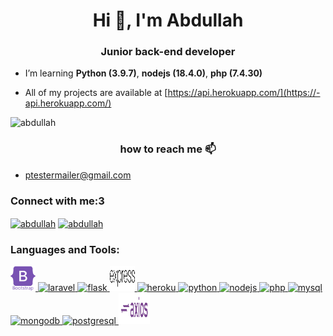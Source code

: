 
<h1 align="center">Hi 👋, I'm Abdullah</h1>
<h3 align="center">Junior back-end developer</h3>


-  I’m learning **Python (3.9.7)**, **nodejs (18.4.0)**, **php (7.4.30)**

- All of my projects are available at [https://api.herokuapp.com/](https://-api.herokuapp.com/)

<p align="left"> <img src="https://komarev.com/ghpvc/?username=sadvibes1&label=Profile%20views&color=0e75b6&style=flat" alt="abdullah" /> </p>

<h3 align="center">how to reach me 📫</h3>


- ptestermailer@gmail.com


<h3 align="left">Connect with me:3</h3>
<p align="left">
<a href="https://fb.com/100082061636989" target="blank"><img align="center" src="https://raw.githubusercontent.com/rahuldkjain/github-profile-readme-generator/master/src/images/icons/Social/facebook.svg" alt="abdullah" height="30" width="40" /></a>
<a href="https://wa.me/6282349915082" target="blank"><img align="center" src="https://raw.githubusercontent.com/rahuldkjain/github-profile-readme-generator/master/src/images/icons/Social/whatsapp.svg" alt="abdullah" height="30" width="40" /></a>

<h3 align="left">Languages and Tools:</h3>
<p align="left"> <a href="https://getbootstrap.com" target="_blank"> <img src="https://raw.githubusercontent.com/devicons/devicon/master/icons/bootstrap/bootstrap-plain-wordmark.svg" alt="bootstrap" width="40" height="40"/> </a>
<a href="https://laravel.com" target="_blank"> <img src="https://raw.githubusercontent.com/rahuldkjain/github-profile-readme-generator/master/src/images/icons/Framework/laravel.svg" alt="laravel" width="40" height="40"/> </a>
<a href="https://docs.com" target="_blank"> <img src="https://raw.githubusercontent.com/rahuldkjain/github-profile-readme-generator/master/src/images/icons/Framework/flask.svg" alt="flask" width="40" height="40"/> </a>
<a href="https://expressjs.com" target="_blank"> <img src="https://raw.githubusercontent.com/rahuldkjain/github-profile-readme-generator/master/src/images/icons/BackendDevelopment/express.svg" alt="express" width="40" height="40"/> </a>
<a href="https://heroku.com" target="_blank"> <img src="https://www.vectorlogo.zone/logos/heroku/heroku-icon.svg" alt="heroku" width="40" height="40"/> </a>
<a href="https://python.org" target="_blank"> <img src="https://raw.githubusercontent.com/rahuldkjain/github-profile-readme-generator/master/src/images/icons/ProgrammingLanguages/python.svg" alt="python" width="40" height="40"/> </a>
<a href="https://nodejs.org" target="_blank"> <img src="https://raw.githubusercontent.com/rahuldkjain/github-profile-readme-generator/master/src/images/icons/BackendDevelopment/nodejs.svg" alt="nodejs" width="40" height="40"/> </a>
<a href="https://php.net" target="_blank"> <img src="https://raw.githubusercontent.com/rahuldkjain/github-profile-readme-generator/master/src/images/icons/ProgrammingLanguages/php.svg" alt="php" width="40" height="40"/> </a>
<a href="https://phpmyadmin.com" target="_blank"> <img src="https://raw.githubusercontent.com/rahuldkjain/github-profile-readme-generator/master/src/images/icons/Database/mysql.svg" alt="mysql" width="40" height="40"/> </a>
<a href="https://mongodb.com" target="_blank"> <img src="https://raw.githubusercontent.com/rahuldkjain/github-profile-readme-generator/master/src/images/icons/Database/mongodb.svg" alt="mongodb" width="40" height="40"/> </a>
<a href="https://.com" target="_blank"> <img src="https://raw.githubusercontent.com/rahuldkjain/github-profile-readme-generator/master/src/images/icons/Database/postgresql.svg" alt="postgresql" width="40" height="40"/> </a>
<a href="https://zetcode.com/javascript/axios/" target="_blank"> <img src="https://raw.githubusercontent.com/sadvibes1/sadvibes1/main/images/axios.png" alt="bootstrap" width="50" height="50"/> </a>

